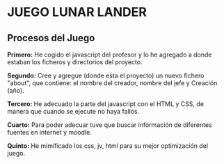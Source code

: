 <h1>JUEGO LUNAR LANDER</h1>
<h2>Procesos del Juego</h2>

<p><b>Primero:</b> He cogido el javascript del profesor y lo he agregado a donde estaban los ficheros y directorios del proyecto. </p>
<p><b>Segundo:</b> Cree y agregue (donde esta el proyecto) un nuevo fichero "about", que contiene: el nombre del creador, nombre del jefe y Creación (año). </p>
<p><b>Tercero:</b> He adecuado la parte del javascript con el HTML y CSS, de manera que cuando se ejecute  no haya fallos.</p>
<p><b>Cuarto:</b> Para poder adecuar tuve que buscar información de diferentes fuentes en internet y moodle. </p>
<p><b>Quinto:</b> He mimificado los css, jv, html para su mejor optimización del juego.</p>

